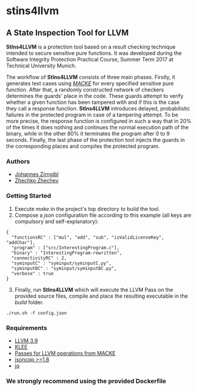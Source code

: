 # stins4llvm

## A State Inspection Tool for LLVM 

**StIns4LLVM** is a protection tool based on a result checking technique intended to secure sensitive pure functions. It was developed during the Software Integrity Protection Practical Course, Summer Term 2017 at Technical University Munich. 

The workflow of **StIns4LLVM** consists of three main phases. Firstly, it generates test cases using [_MACKE_](https://github.com/tum-i22/macke-opt-llvm) for every specified sensitive pure function. After that, a randomly constructed network of checkers determines the guards' place in the code. These guards attempt to verify whether a given function has been tampered with and if this is the case they call a response function. **StIns4LLVM** introduces delayed, probabilistic failures in the protected program in case of a tampering attempt. To be more precise, the response function is configured in such a way that in 20% of the times it does nothing and continues the normal execution path of the binary, while in the other 80% it terminates the program after 0 to 9 seconds. Finally, the last phase of the protection tool injects the guards in the corresponding places and compiles the protected program.

### Authors
- [Johannes Zirngibl](https://github.com/johanneszi)
- [Zhechko Zhechev](https://github.com/zhechkoz)

### Getting Started
1. Execute _make_ in the project's top directory to build the tool.
2. Compose a _json_ configuration file according to this example (all keys are compulsory and self-explanatory):
  ```
  {
    "functionsRC" : ["mul", "add", "sub", "isValidLicenseKey", "addChar"],
    "program" : ["src/InterestingProgram.c"],
    "binary" : "InterestingProgram-rewritten",
    "connectivityRC" : 2,
    "syminputC" : "syminput/syminputC.py",
    "syminputBC" : "syminput/syminputBC.py",
    "verbose" : true
}
  ```
  3. Finally, run **StIns4LLVM** which will execute the LLVM Pass on the provided source files, compile and place the resulting executable in the _build_ folder.
  ```
  ./run.sh -f config.json
  ```
  
  ### Requirements 
- [LLVM 3.9](http://releases.llvm.org/download.html#3.9.1)
- [KLEE](https://github.com/tum-i22/klee-install)
- [Passes for LLVM operations from MACKE](https://github.com/tum-i22/macke-opt-llvm)
- [jsoncpp >=1.8](https://github.com/open-source-parsers/jsoncpp)
- [jq](https://stedolan.github.io/jq/)

### We strongly recommend using the provided Dockerfile
